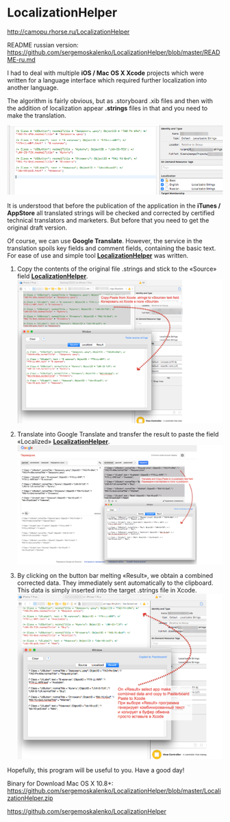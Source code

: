 # LocalizationHelper
http://camopu.rhorse.ru/LocalizationHelper

README russian version:
https://github.com/sergemoskalenko/LocalizationHelper/blob/master/README-ru.md 

I had to deal with multiple **iOS / Mac OS X Xcode** projects
which were written for a language interface which required further localization into another language.

The algorithm is fairly obvious, but as .storyboard .xib files and then with the addition of localization appear **.strings** files in that and you need to make the translation.

![img1](https://github.com/sergemoskalenko/LocalizationHelper/blob/master/01-unlocalized-strings-file.png?raw=true)

It is understood that before the publication of the application in the **iTunes / AppStore** all translated strings will be checked and corrected by certified technical translators and marketers. But before that you need to get the original draft version.

Of course, we can use **Google Translate**. However, the service in the translation spoils key fields and comment fields, containing the basic text. For ease of use and simple tool **[LocalizationHelper](https://github.com/sergemoskalenko/LocalizationHelper)** was written.

1. Copy the contents of the original file .strings and stick to the «Source» field **[LocalizationHelper](https://github.com/sergemoskalenko/LocalizationHelper)**.
![img1](https://github.com/sergemoskalenko/LocalizationHelper/blob/master/02-copy-old-strings.png?raw=true)

2. Translate into Google Translate and transfer the result to paste the field «Localized» **[LocalizationHelper](https://github.com/sergemoskalenko/LocalizationHelper)**.
![img1](https://github.com/sergemoskalenko/LocalizationHelper/blob/master/03-copy-translated.png)

3. By clicking on the button bar melting «Result», we obtain a combined corrected data. They immediately sent automatically to the clipboard. This data is simply inserted into the target .strings file in Xcode.
![img1](https://github.com/sergemoskalenko/LocalizationHelper/blob/master/04-copy-result-to-xcode.png?raw=true)

Hopefully, this program will be useful to you.
Have a good day!

Binary for Download Mac OS X 10.8+:
https://github.com/sergemoskalenko/LocalizationHelper/blob/master/LocalizationHelper.zip

https://github.com/sergemoskalenko/LocalizationHelper
